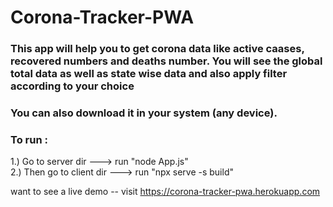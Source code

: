 # Corona-Tracker-PWA

### This app will help you to get corona data like active caases, recovered numbers and deaths number. You will see the global total data as well as state wise data and also apply filter according to your choice    
### You can also download it in your system (any device).

### To run : 
1.) Go to server dir ---> run "node App.js"    
2.) Then go to client dir ---> run "npx serve -s build" 



want to see a live demo -- visit https://corona-tracker-pwa.herokuapp.com
